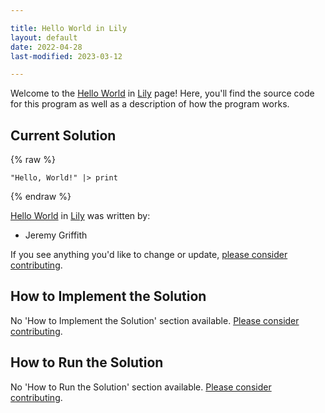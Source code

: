 ```yaml
---

title: Hello World in Lily
layout: default
date: 2022-04-28
last-modified: 2023-03-12

---
```


Welcome to the [Hello World](https://sampleprograms.io/projects/hello-world) in [Lily](https://sampleprograms.io/languages/lily) page! Here, you'll find the source code for this program as well as a description of how the program works.

## Current Solution

{% raw %}

```lily
"Hello, World!" |> print
```

{% endraw %}

[Hello World](https://sampleprograms.io/projects/hello-world) in [Lily](https://sampleprograms.io/languages/lily) was written by:

- Jeremy Griffith

If you see anything you'd like to change or update, [please consider contributing](https://github.com/TheRenegadeCoder/sample-programs).

## How to Implement the Solution

No 'How to Implement the Solution' section available. [Please consider contributing](https://github.com/TheRenegadeCoder/sample-programs-website).

## How to Run the Solution

No 'How to Run the Solution' section available. [Please consider contributing](https://github.com/TheRenegadeCoder/sample-programs-website).